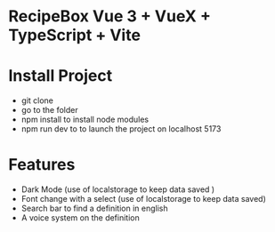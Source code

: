 # RecipeBox Vue 3 + VueX + TypeScript + Vite
 
# Install Project

- git clone
- go to the folder
- npm install to install node modules
- npm run dev to to launch the project on localhost 5173


# Features

- Dark Mode (use of localstorage to keep data saved )
- Font change with a select (use of localstorage to keep data saved)
- Search bar to find a definition in english
- A voice system on the definition
